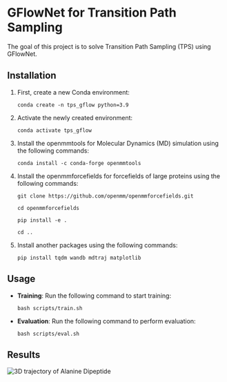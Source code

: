 # GFlowNet for Transition Path Sampling

The goal of this project is to solve Transition Path Sampling (TPS) using GFlowNet.

## Installation

1. First, create a new Conda environment:
    ```
    conda create -n tps_gflow python=3.9
    ```

2. Activate the newly created environment:
    ```
    conda activate tps_gflow
    ```

3. Install the openmmtools for Molecular Dynamics (MD) simulation using the following commands:
    ```
    conda install -c conda-forge openmmtools
    ```

3. Install the openmmforcefields for forcefields of large proteins using the following commands:
    ```
    git clone https://github.com/openmm/openmmforcefields.git
    ```
    ```
    cd openmmforcefields
    ```
    ```
    pip install -e .
    ```
    ```
    cd ..
    ```
4. Install another packages using the following commands:
    ```
    pip install tqdm wandb mdtraj matplotlib
    ```

## Usage

- **Training**: Run the following command to start training:
    ```
    bash scripts/train.sh
    ```

- **Evaluation**: Run the following command to perform evaluation:
    ```
    bash scripts/eval.sh
    ```

## Results

![3D trajectory of Alanine Dipeptide](alanine.gif)